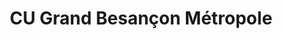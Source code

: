 ---
imageUrl: https://cyclopolis.lavilleavelo.org/cartes-minutes/Besancon_VAE.png
title: CU Grand Besançon Métropole
description: ⚡🚲 Vélo à Assistance Electrique
link: https://cartes-minutes.lavilleavelo.org/cartovelo/carteminuteCUGrandBesanconMetropoleVAE.html
index: 6
---